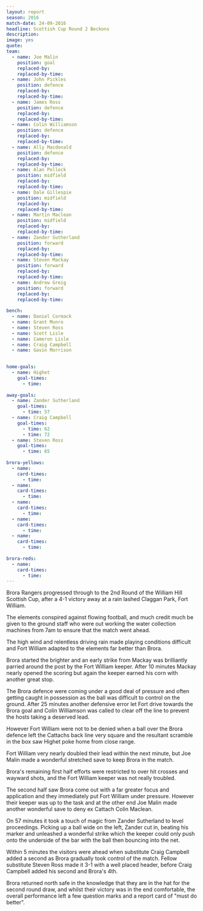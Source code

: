 ```yaml
---
layout: report
season: 2016
match-date: 24-09-2016
headline: Scottish Cup Round 2 Beckons
description:
image: yes
quote:
team:
  - name: Joe Malin
    position: goal
    replaced-by: 
    replaced-by-time: 
  - name: John Pickles
    position: defence
    replaced-by:
    replaced-by-time:
  - name: James Ross
    position: defence
    replaced-by: 
    replaced-by-time: 
  - name: Colin Williamson
    position: defence
    replaced-by: 
    replaced-by-time: 
  - name: Ally Macdonald
    position: defence
    replaced-by: 
    replaced-by-time:
  - name: Alan Pollock
    position: midfield
    replaced-by: 
    replaced-by-time: 
  - name: Dale Gillespie
    position: midfield
    replaced-by: 
    replaced-by-time: 
  - name: Martin Maclean
    position: midfield
    replaced-by:
    replaced-by-time:
  - name: Zander Sutherland
    position: forward
    replaced-by: 
    replaced-by-time: 
  - name: Steven Mackay
    position: forward
    replaced-by: 
    replaced-by-time: 
  - name: Andrew Greig
    position: forward
    replaced-by: 
    replaced-by-time: 
    
bench:
  - name: Daniel Cormack
  - name: Grant Munro
  - name: Steven Ross
  - name: Scott Lisle
  - name: Cameron Lisle
  - name: Craig Campbell
  - name: Gavin Morrison
  

home-goals:
  - name: Highet 
    goal-times:
      - time:  
      
away-goals:
  - name: Zander Sutherland
    goal-times:
      - time: 57
  - name: Craig Campbell
    goal-times:
      - time: 62
      - time: 72
  - name: Steven Ross
    goal-times:
      - time: 65
      
brora-yellows:
  - name: 
    card-times:
      - time:
  - name: 
    card-times:
      - time:
  - name: 
    card-times:
      - time:
  - name: 
    card-times:
      - time:
  - name: 
    card-times:
      - time:
      
brora-reds:
  - name: 
    card-times:
      - time:
---
```

Brora Rangers progressed through to the 2nd Round of the William Hill Scottish Cup, after a 4-1 victory away at a rain lashed Claggan Park, Fort William. 

The elements conspired against flowing football, and much credit much be given to the ground staff who were out working the water collection machines from 7am to ensure that the match went ahead. 

The high wind and relentless driving rain made playing conditions difficult and Fort William adapted to the elements far better than Brora. 

Brora started the brighter and an early strike from Mackay was brilliantly parried around the post by the Fort William keeper. After 10 minutes Mackay nearly opened the scoring but again the keeper earned his corn with another great stop. 

The Brora defence were coming under a good deal of pressure and often getting caught in possession as the ball was difficult to control on the ground. After 25 minutes another defensive error let Fort drive  towards the Brora goal and Colin Williamson was called to clear off the line to prevent the hosts taking a deserved lead. 

However Fort William were not to be denied when a ball over the Brora defence left the Cattachs back line very square and the resultant scramble in the box saw Highet poke home from close range. 

Fort William very nearly doubled their lead within the next minute, but Joe Malin made a wonderful stretched save to keep Brora in the match. 

Brora's remaining first half efforts were restricted to over hit crosses and wayward shots, and the Fort William keeper was not really troubled. 

The second half saw Brora come out with a far greater focus and application and they immediately put Fort William under pressure. However their keeper was up to the task and at the other end Joe Malin made another wonderful save to deny ex Cattach Colin Maclean. 

On 57 minutes it took a touch of magic from Zander Sutherland to level proceedings. Picking up a ball wide on the left, Zander cut in, beating his marker and unleashed a wonderful strike which the keeper could only push onto the underside of the bar with the ball then bouncing into the net. 

Within 5 minutes the visitors were ahead when substitute Craig Campbell added a second as Brora gradually took control of the match. Fellow substitute Steven Ross made it 3-1 with a well placed header, before Craig Campbell added his second and Brora's 4th. 

Brora returned north safe in the knowledge that they are in the hat for the second round draw, and whilst their victory was in the end comfortable, the overall performance left a few question marks and a report card of "must do better".